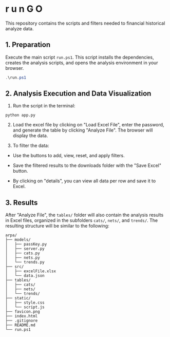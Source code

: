 # r u n G O

This repository contains the scripts and filters needed to financial historical analyze data.

## 1. Preparation

Execute the main script `run.ps1`. This script installs the dependencies, creates the analysis scripts, and opens the analysis environment in your browser.

```powershell
.\run.ps1
```

## 2. Analysis Execution and Data Visualization

1. Run the script in the terminal:

```
python app.py
```
2. Load the excel file by clicking on "Load Excel File", enter the password, and generate the table by clicking "Analyze File". The browser will display the data.

3. To filter the data:

- Use the buttons to add, view, reset, and apply filters.

- Save the filtered results to the downloads folder with the "Save Excel" button.

- By clicking on "details", you can view all data per row and save it to Excel.

## 3. Results

After "Analyze File", the `tables/` folder will also contain the analysis results in Excel files, organized in the subfolders `cats/`, `nets/`, and `trends/`. The resulting structure will be similar to the following:     

```
arpa/
├── models/
│   ├── passKey.py
│   ├── server.py
│   ├── cats.py
│   ├── nets.py
│   └── trends.py
├── src/
│   ├── excelFile.xlsx
│   └── data.json
├── tables/
│   ├── cats/
│   ├── nets/
│   └── trends/
├── static/
│   ├── style.css
│   └── script.js
├── favicon.png
├── index.html
├── .gitignore
├── README.md
└── run.ps1